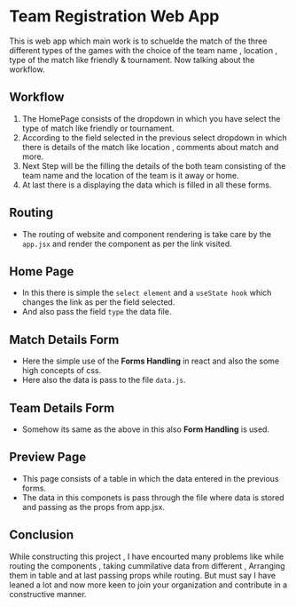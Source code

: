# Team Registration Web App

This is web app which main work is to schuelde the match of the three different types of the games with the choice of the team name , location , type of the match like friendly & tournament. Now talking about the workflow.

## Workflow

1. The HomePage consists of the dropdown in which you have select the type of match like friendly or tournament.
2. According to the field selected in the previous select dropdown in which there is details of the match like location , comments about match and more.
3. Next Step will be the filling the details of the both team consisting of the team name and the location of the team is it away or home.
4. At last there is a displaying the data which is filled in all these forms.

## Routing

- The routing of website and component rendering is take care by the `app.jsx` and render the component as per the link visited.

## Home Page

- In this there is simple the `select element` and a `useState hook` which changes the link as per the field selected.
- And also pass the field `type` the data file.

## Match Details Form

- Here the simple use of the **Forms Handling** in react and also the some high concepts of css.
- Here also the data is pass to the file `data.js`.

## Team Details Form

- Somehow its same as the above in this also **Form Handling** is used.

## Preview Page

- This page consists of a table in which the data entered in the previous forms.
- The data in this componets is pass through the file where data is stored and passing as the props from app.jsx.

## Conclusion

While constructing this project , I have encourted many problems like while routing the components , taking cummilative data from different , Arranging them in table and at last passing props while routing. But must say I have leaned a lot and now more keen to join your organization and contribute in a constructive manner.
